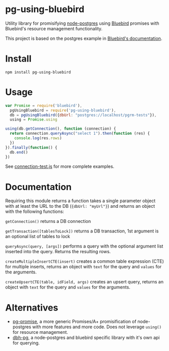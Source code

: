 # pg-using-bluebird

Utility library for promisifying
[node-postgres](https://github.com/brianc/node-postgres) using
[Bluebird](https://github.com/petkaantonov/bluebird/) promises with
Bluebird's resource management functionality.

This project is based on the postgres example in [Bluebird's documentation](https://github.com/petkaantonov/bluebird/blob/master/API.md#resource-management).

# Install

    npm install pg-using-bluebird

# Usage

```javascript
var Promise = require('bluebird'),
  pgUsingBluebird = require('pg-using-bluebird'),
  db = pgUsingBluebird({dbUrl: "postgres://localhost/pgrm-tests"}),
  using = Promise.using

using(db.getConnection(), function (connection) {
  return connection.queryAsync("select 1").then(function (res) {
    console.log(res.rows)
  })
}).finally(function() {
  db.end()
})
```

See [connection-test.js](test/connection-test.js) for more complete examples.

# Documentation

Requiring this module returns a function takes a single parameter
object with at least the URL to the DB (```{dbUrl: "myUrl"}```) and
returns an object with the following functions:

```getConnection()``` returns a DB connection

```getTransaction([tablesToLock])``` returns a DB transaction, 1st argument is an optional list of tables to lock

```queryAsync(query, [args])``` performs a query with the optional argument list inserted into the query. Returns the resulting rows.

```createMultipleInsertCTE(insert)``` creates a common table expression (CTE) for multiple inserts, returns an object 
with ```text``` for the query and ```values``` for the arguments.

```createUpsertCTE(table, idField, args)``` creates an upsert query, returns an object 
with ```text``` for the query and ```values``` for the arguments.

# Alternatives

* [pg-promise](https://www.npmjs.com/package/pg-promise), a more generic Promises/A+ promisification of node-postgres with more features and more code. Does not leverage `using()` for resource management.
* [dbh-pg](https://www.npmjs.com/package/dbh-pg), a node-postgres and bluebird specific library with it's own api for querying.
